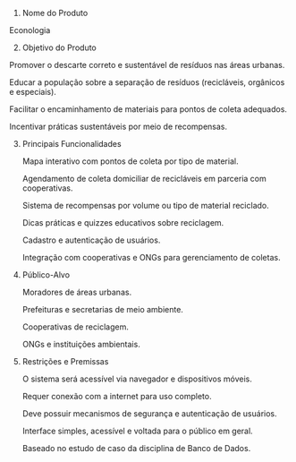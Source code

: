 1. Nome do Produto

Econologia

2. Objetivo do Produto

Promover o descarte correto e sustentável de resíduos nas áreas urbanas.

 Educar a população sobre a separação de resíduos (recicláveis, orgânicos e especiais).

 Facilitar o encaminhamento de materiais para pontos de coleta adequados.

  Incentivar práticas sustentáveis por meio de recompensas.
  

3. Principais Funcionalidades

    Mapa interativo com pontos de coleta por tipo de material.

    Agendamento de coleta domiciliar de recicláveis em parceria com cooperativas.

    Sistema de recompensas por volume ou tipo de material reciclado.

    Dicas práticas e quizzes educativos sobre reciclagem.

    Cadastro e autenticação de usuários.

    Integração com cooperativas e ONGs para gerenciamento de coletas.
   

5. Público-Alvo

    Moradores de áreas urbanas.

    Prefeituras e secretarias de meio ambiente.

    Cooperativas de reciclagem.

    ONGs e instituições ambientais.
   

7. Restrições e Premissas

    O sistema será acessível via navegador e dispositivos móveis.

    Requer conexão com a internet para uso completo.

    Deve possuir mecanismos de segurança e autenticação de usuários.

    Interface simples, acessível e voltada para o público em geral.

    Baseado no estudo de caso da disciplina de Banco de Dados.

